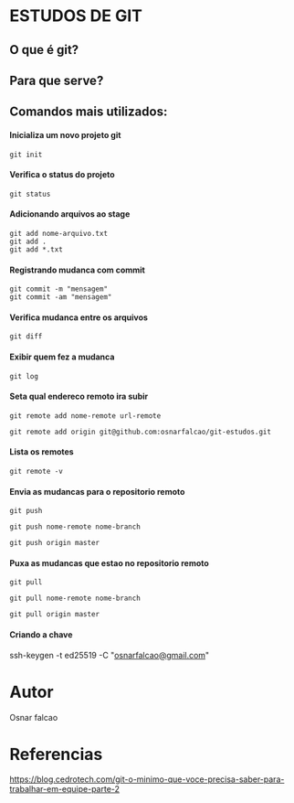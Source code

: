 # ESTUDOS DE GIT

## O que é git?

## Para que serve?

## Comandos mais utilizados:

#### Inicializa um novo projeto git

```
git init
```

#### Verifica o status do projeto
```
git status
```

#### Adicionando arquivos ao stage
```
git add nome-arquivo.txt
git add .
git add *.txt

```

#### Registrando mudanca com commit
```
git commit -m "mensagem"
git commit -am "mensagem"
```

#### Verifica mudanca entre os arquivos
```
git diff 
```


#### Exibir quem fez a mudanca 
```
git log 
```


#### Seta qual endereco remoto ira subir
```
git remote add nome-remote url-remote 

git remote add origin git@github.com:osnarfalcao/git-estudos.git

```

#### Lista os remotes
```
git remote -v

```

#### Envia as mudancas para o repositorio remoto
```
git push 

git push nome-remote nome-branch

git push origin master

```

#### Puxa as mudancas que estao no repositorio remoto
```
git pull

git pull nome-remote nome-branch

git pull origin master

```

#### Criando a chave

ssh-keygen -t ed25519 -C "osnarfalcao@gmail.com"

# Autor
Osnar falcao

# Referencias

https://blog.cedrotech.com/git-o-minimo-que-voce-precisa-saber-para-trabalhar-em-equipe-parte-2
